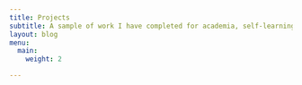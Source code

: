 ```yaml
---
title: Projects
subtitle: A sample of work I have completed for academia, self-learning, and fun \U0001F469\U0001F3FE‍\U0001F4BB
layout: blog
menu:
  main:
    weight: 2

---
```

